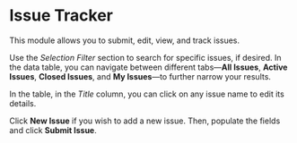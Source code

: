 # Issue Tracker

This module allows you to submit, edit, view, and track issues.

Use the *Selection Filter* section to search for specific issues, if desired. In the data table, you can navigate between different tabs—**All Issues**, **Active Issues**, **Closed Issues**, and **My Issues**—to further narrow your results. 

In the table, in the *Title* column, you can click on any issue name to edit its details. 

Click **New Issue** if you wish to add a new issue. Then, populate the fields and click **Submit Issue**.
